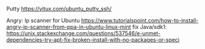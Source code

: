 Putty
https://vitux.com/ubuntu_putty_ssh/

Angry: Ip scanner for Ubuntu
https://www.tutorialspoint.com/how-to-install-angry-ip-scanner-from-ppa-in-ubuntu-linux-mint
fix Java/sdk1: https://unix.stackexchange.com/questions/537546/e-unmet-dependencies-try-apt-fix-broken-install-with-no-packages-or-speci
